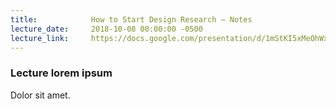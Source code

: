 ```yaml
---
title:            How to Start Design Research – Notes
lecture_date:     2018-10-08 00:00:00 -0500
lecture_link:     https://docs.google.com/presentation/d/1mStKI5xMeOhWxVZQdRsAWijpXCkr4yNndL6U1uhwABM/edit?usp=sharing
---
```

### Lecture lorem ipsum

Dolor sit amet.
